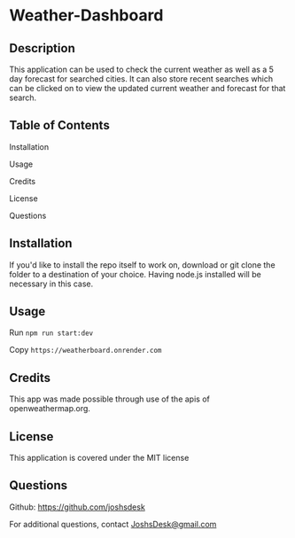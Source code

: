 # Weather-Dashboard

## Description
This application can be used to check the current weather as well as a 5 day forecast for searched cities. It can also store recent searches which can be clicked on to view the updated current weather and forecast for that search.

## Table of Contents
Installation

Usage

Credits

License

Questions

## Installation
If you'd like to install the repo itself to work on, download or git clone the folder to a destination of your choice. Having node.js installed will be necessary in this case.

## Usage
Run ```npm run start:dev``` 

Copy ```https://weatherboard.onrender.com``` 

## Credits
This app was made possible through use of the apis of openweathermap.org.

## License
This application is covered under the MIT license

## Questions
Github: https://github.com/joshsdesk

For additional questions, contact JoshsDesk@gmail.com
